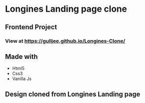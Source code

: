 # Longines Landing page clone
## Frontend Project
### View at https://gulljee.github.io/Longines-Clone/
## Made with
- Html5
- Css3
- Vanilla Js
## Design cloned from Longines Landing page
